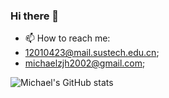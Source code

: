 ### Hi there 👋
<!--
**MichaelZhangJiahao/MichaelZhangJiahao** is a ✨ _special_ ✨ repository because its `README.md` (this file) appears on your GitHub profile.

Here are some ideas to get you started:

- 🔭 I’m currently working on ...
- 🌱 I’m currently learning ...
- 👯 I’m looking to collaborate on ...
- 🤔 I’m looking for help with ...
- 💬 Ask me about ...
- 😄 Pronouns: ...
- ⚡ Fun fact: ...
-->

- 📫 How to reach me:
- 12010423@mail.sustech.edu.cn;
- michaelzjh2002@gmail.com;

![Michael's GitHub stats](https://github-readme-stats.vercel.app/api?username=MichaelZhangJiahao&show_icons=true&theme=merko)
